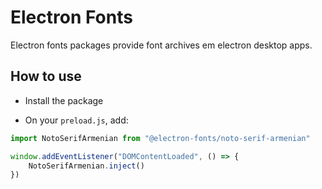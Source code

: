 # Electron Fonts

Electron fonts packages provide font archives em electron desktop apps.

## How to use

* Install the package

* On your `preload.js`, add:

```ts
import NotoSerifArmenian from "@electron-fonts/noto-serif-armenian"

window.addEventListener("DOMContentLoaded", () => {
    NotoSerifArmenian.inject()
})
```